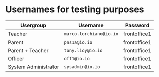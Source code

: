 # Usernames for testing purposes

| Usergroup            | Username                | Password     |
| -------------------- | ----------------------- | ------------ |
| Teacher              | `marco.torchiano@io.io` | frontoffice1 |
| Parent               | `pns1a@io.io`           | frontoffice1 |
| Parent + Teacher     | `tony.lioy@io.io`       | frontoffice1 |
| Officer              | `off1@io.io`            | frontoffice1 |
| System Administrator | `sysadmin@io.io`        | frontoffice1 |
